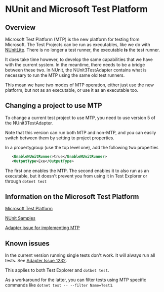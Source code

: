 # NUnit and Microsoft Test Platform

## Overview

Microsoft Test Platform (MTP) is the new platform for testing from Microsoft.  The Test Projects can be run as 
executables, like we do with [NUnitLite](../nunit/running-tests/NUnitLite-Runner.md). There is no longer a test runner,
the executable **is** the test runner. 

It does take time however, to develop the same capabilities that we have with the current system.
In the meantime, there needs to be a bridge between these two. In NUnit, the NUnit3TestAdapter contains what is
necessary to run the MTP using the same old test runners. 

This mean we have two modes of MTP operation, either just use the new platform, but not as an executable, or use it
as an executable too. 

## Changing a project to use MTP

To change a current test project to use MTP, you need to use version 5 of the NUnit3TestAdapter.

Note that this version can run both MTP and non-MTP, and you can easily switch between them by setting to project
properties.

In a propertygroup (use the top level one), add the following two properties

```xml
   <EnableNUnitRunner>true</EnableNUnitRunner>
   <OutputType>Exe</OutputType>  
```

The first one enables the MTP.  The second enables it to also run as an executable, but it doesn't prevent you from 
using it in Test Explorer or through `dotnet test`


## Information on the  Microsoft Test Platform

[Microsoft Test Platform](https://learn.microsoft.com/en-us/dotnet/core/testing/unit-testing-platform-intro?tabs=dotnetcli)

[NUnit Samples](https://github.com/nunit/nunit3-vs-adapter.issues/tree/master/Issue1152)

[Adapter issue for implementing MTP](https://github.com/nunit/nunit3-vs-adapter/issues/1152)

## Known issues

In the current version running single tests don't work.  It will always run all tests.
See [Adapter Issue 1232](https://github.com/nunit/nunit3-vs-adapter/issues/1232).

This applies to both Test Explorer and `dotbet test`.

As a workaround for the latter, you can filter tests using MTP specific commands 
like `dotnet test -- --filter Name=Test1`.





